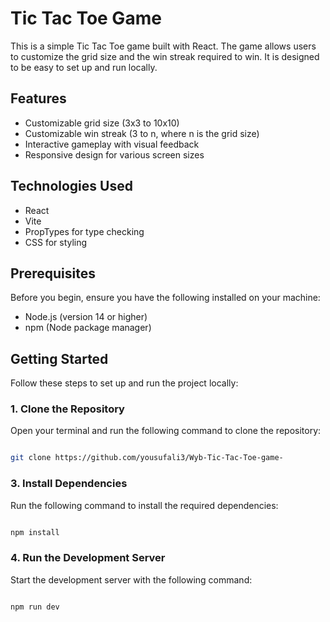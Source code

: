 # Tic Tac Toe Game

This is a simple Tic Tac Toe game built with React. The game allows users to customize the grid size and the win streak required to win. It is designed to be easy to set up and run locally.

## Features

- Customizable grid size (3x3 to 10x10)
- Customizable win streak (3 to n, where n is the grid size)
- Interactive gameplay with visual feedback
- Responsive design for various screen sizes

## Technologies Used

- React
- Vite
- PropTypes for type checking
- CSS for styling

## Prerequisites

Before you begin, ensure you have the following installed on your machine:

- Node.js (version 14 or higher)
- npm (Node package manager)

## Getting Started

Follow these steps to set up and run the project locally:

### 1. Clone the Repository

Open your terminal and run the following command to clone the repository:

```bash

git clone https://github.com/yousufali3/Wyb-Tic-Tac-Toe-game-

```



### 3. Install Dependencies

Run the following command to install the required dependencies:

```bash

npm install
```

### 4. Run the Development Server

Start the development server with the following command:

```bash

npm run dev
```
